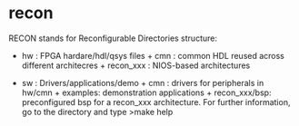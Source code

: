 # recon
RECON stands for Reconfigurable
Directories structure:
- hw : FPGA hardare/hdl/qsys files
      + cmn : common HDL reused across different architecres
      + recon_xxx : NIOS-based architectures

- sw : Drivers/applications/demo
      + cmn : drivers for peripherals in hw/cmn
      + examples: demonstration applications
      + recon_xxx/bsp: preconfigured bsp for a recon_xxx architecture. For further information, go to the directory and type >make help


